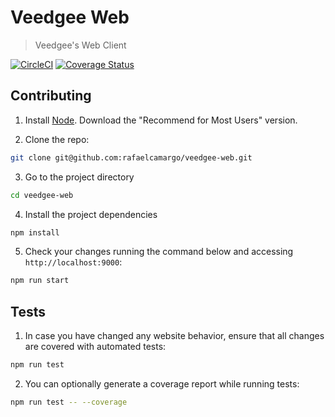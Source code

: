 # Veedgee Web
> Veedgee's Web Client

[![CircleCI](https://dl.circleci.com/status-badge/img/gh/rafaelcamargo/veedgee-web/tree/main.svg?style=svg)](https://dl.circleci.com/status-badge/redirect/gh/rafaelcamargo/veedgee-web/tree/main)
[![Coverage Status](https://coveralls.io/repos/github/rafaelcamargo/veedgee-web/badge.svg?branch=main)](https://coveralls.io/github/rafaelcamargo/veedgee-web?branch=main)

## Contributing

1. Install [Node](https://nodejs.org/en/). Download the "Recommend for Most Users" version.

2. Clone the repo:
``` bash
git clone git@github.com:rafaelcamargo/veedgee-web.git
```

3. Go to the project directory
``` bash
cd veedgee-web
```

4. Install the project dependencies
``` bash
npm install
```

5. Check your changes running the command below and accessing `http://localhost:9000`:
``` bash
npm run start
```

## Tests

1. In case you have changed any website behavior, ensure that all changes are covered with automated tests:
``` bash
npm run test
```

2. You can optionally generate a coverage report while running tests:
``` bash
npm run test -- --coverage
```
